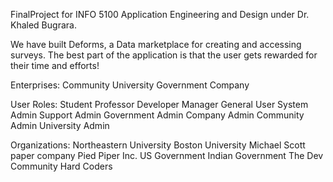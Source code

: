 FinalProject for INFO 5100 Application Engineering and Design under Dr. Khaled Bugrara.

We have built Deforms, a Data marketplace for creating and accessing surveys. The best part of the application is that the user gets rewarded for their time and efforts!

Enterprises:
Community
University
Government
Company

User Roles:
Student
Professor
Developer
Manager
General User
System Admin
Support Admin
Government Admin
Company Admin
Community Admin
University Admin

Organizations:
Northeastern University
Boston University
Michael Scott paper company
Pied Piper Inc.
US Government
Indian Government
The Dev Community
Hard Coders
